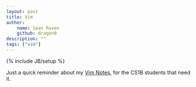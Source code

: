 ```yaml
---
layout: post
title: Vim
author:
    name: Sean Raven
    github: dragon0
description: ""
tags: ["vim"]
---
```

{% include JB/setup %}

Just a quick reminder about my [Vim Notes](https://github.com/SaddlebackCSS/vimnotes),
for the CS1B students that need it.
